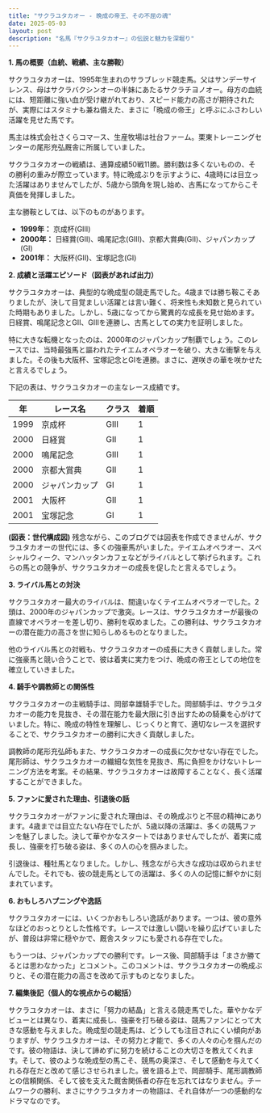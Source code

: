 ```yaml
---
title: "サクラユタカオー - 晩成の帝王、その不屈の魂"
date: 2025-05-03
layout: post
description: "名馬『サクラユタカオー』の伝説と魅力を深堀り"
---
```


**1. 馬の概要（血統、戦績、主な勝鞍）**

サクラユタカオーは、1995年生まれのサラブレッド競走馬。父はサンデーサイレンス、母はサクラバクシンオーの半妹にあたるサクラチヨノオー。母方の血統には、短距離に強い血が受け継がれており、スピード能力の高さが期待されたが、実際にはスタミナも兼ね備えた、まさに「晩成の帝王」と呼ぶにふさわしい活躍を見せた馬です。

馬主は株式会社さくらコマース、生産牧場は社台ファーム。栗東トレーニングセンターの尾形充弘厩舎に所属していました。

サクラユタカオーの戦績は、通算成績50戦11勝。勝利数は多くないものの、その勝利の重みが際立っています。特に晩成ぶりを示すように、4歳時には目立った活躍はありませんでしたが、5歳から頭角を現し始め、古馬になってからこそ真価を発揮しました。

主な勝鞍としては、以下のものがあります。

* **1999年：** 京成杯(GIII)
* **2000年：** 日経賞(GII)、鳴尾記念(GIII)、京都大賞典(GII)、ジャパンカップ(GI)
* **2001年：** 大阪杯(GII)、宝塚記念(GI)


**2. 成績と活躍エピソード（図表があれば出力）**

サクラユタカオーは、典型的な晩成型の競走馬でした。4歳までは勝ち鞍こそありましたが、決して目覚ましい活躍とは言い難く、将来性も未知数と見られていた時期もありました。しかし、5歳になってから驚異的な成長を見せ始めます。日経賞、鳴尾記念とGII、GIIIを連勝し、古馬としての実力を証明しました。

特に大きな転機となったのは、2000年のジャパンカップ制覇でしょう。このレースでは、当時最強馬と謳われたテイエムオペラオーを破り、大きな衝撃を与えました。その後も大阪杯、宝塚記念とGIを連勝。まさに、遅咲きの華を咲かせたと言えるでしょう。

下記の表は、サクラユタカオーの主なレース成績です。

| 年 | レース名         | クラス | 着順 |
|----|-----------------|-------|------|
| 1999 | 京成杯           | GIII  | 1    |
| 2000 | 日経賞           | GII   | 1    |
| 2000 | 鳴尾記念         | GIII  | 1    |
| 2000 | 京都大賞典       | GII   | 1    |
| 2000 | ジャパンカップ     | GI    | 1    |
| 2001 | 大阪杯           | GII   | 1    |
| 2001 | 宝塚記念         | GI    | 1    |


**(図表：世代構成図)**  残念ながら、このブログでは図表を作成できませんが、サクラユタカオーの世代には、多くの強豪馬がいました。テイエムオペラオー、スペシャルウィーク、マンハッタンカフェなどがライバルとして挙げられます。これらの馬との競争が、サクラユタカオーの成長を促したと言えるでしょう。


**3. ライバル馬との対決**

サクラユタカオー最大のライバルは、間違いなくテイエムオペラオーでした。2頭は、2000年のジャパンカップで激突。レースは、サクラユタカオーが最後の直線でオペラオーを差し切り、勝利を収めました。この勝利は、サクラユタカオーの潜在能力の高さを世に知らしめるものとなりました。

他のライバル馬との対戦も、サクラユタカオーの成長に大きく貢献しました。常に強豪馬と競い合うことで、彼は着実に実力をつけ、晩成の帝王としての地位を確立していきました。


**4. 騎手や調教師との関係性**

サクラユタカオーの主戦騎手は、岡部幸雄騎手でした。岡部騎手は、サクラユタカオーの能力を見抜き、その潜在能力を最大限に引き出すための騎乗を心がけていました。特に、晩成の特性を理解し、じっくりと育て、適切なレースを選択することで、サクラユタカオーの勝利に大きく貢献しました。

調教師の尾形充弘師もまた、サクラユタカオーの成長に欠かせない存在でした。尾形師は、サクラユタカオーの繊細な気性を見抜き、馬に負担をかけないトレーニング方法を考案。その結果、サクラユタカオーは故障することなく、長く活躍することができました。


**5. ファンに愛された理由、引退後の話**

サクラユタカオーがファンに愛された理由は、その晩成ぶりと不屈の精神にあります。4歳までは目立たない存在でしたが、5歳以降の活躍は、多くの競馬ファンを魅了しました。決して華やかなスタートではありませんでしたが、着実に成長し、強豪を打ち破る姿は、多くの人の心を掴みました。

引退後は、種牡馬となりました。しかし、残念ながら大きな成功は収められませんでした。それでも、彼の競走馬としての活躍は、多くの人の記憶に鮮やかに刻まれています。


**6. おもしろハプニングや逸話**

サクラユタカオーには、いくつかおもしろい逸話があります。一つは、彼の意外なほどのおっとりとした性格です。レースでは激しい闘いを繰り広げていましたが、普段は非常に穏やかで、厩舎スタッフにも愛される存在でした。

もう一つは、ジャパンカップでの勝利です。レース後、岡部騎手は「まさか勝てるとは思わなかった」とコメント。このコメントは、サクラユタカオーの晩成ぶりと、その潜在能力の高さを改めて示すものとなりました。


**7. 編集後記（個人的な視点からの総括）**

サクラユタカオーは、まさに「努力の結晶」と言える競走馬でした。華やかなデビューとは異なり、着実に成長し、強豪を打ち破る姿は、競馬ファンにとって大きな感動を与えました。晩成型の競走馬は、どうしても注目されにくい傾向がありますが、サクラユタカオーは、その努力と才能で、多くの人々の心を掴んだのです。彼の物語は、決して諦めずに努力を続けることの大切さを教えてくれます。そして、彼のような晩成型の馬こそ、競馬の奥深さ、そして感動を与えてくれる存在だと改めて感じさせられました。彼を語る上で、岡部騎手、尾形調教師との信頼関係、そして彼を支えた厩舎関係者の存在を忘れてはなりません。チームワークの勝利、まさにサクラユタカオーの物語は、それ自体が一つの感動的なドラマなのです。
